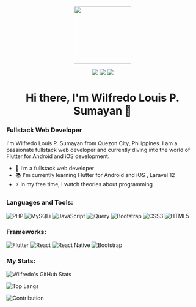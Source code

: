 <div align="center">
  <img height="150" src="https://avatars.githubusercontent.com/u/113756693?v=4" />
</div>



<div align="center">

<a href="https://www.facebook.com/louissumayan" target="_blank"><img src="https://img.shields.io/badge/-Facebook-1877F2?style=flat&logo=facebook&logoColor=white"></a>
<a href="https://www.instagram.com/eiuol_404/" target="_blank"><img src="https://img.shields.io/badge/-Instagram-E4405F?style=flat&logo=instagram&logoColor=white"></a>
<a href="https://www.linkedin.com/in/wilfredo-louis-sumayan-73aa7b260/" target="_blank"><img src="https://img.shields.io/badge/-LinkedIn-0077B5?style=flat&logo=linkedin&logoColor=white"></a>

</div>

###

###
<h1 align="center">Hi there, I'm Wilfredo Louis P. Sumayan 👋</h1>

### Fullstack Web Developer

I'm Wilfredo Louis P. Sumayan from Quezon City, Philippines. I am a passionate fullstack web developer and currently diving into the world of Flutter for Android and iOS development.

- 🔭 I’m a fullstack web developer
- 📚 I'm currently learning Flutter for Android and iOS , Laravel 12
- ⚡ In my free time, I watch theories about programming

### Languages and Tools:

![PHP](https://img.shields.io/badge/-PHP-777BB4?style=flat&logo=php&logoColor=white)
![MySQLi](https://img.shields.io/badge/-MySQL-4479A1?style=flat&logo=mysql&logoColor=white)
![JavaScript](https://img.shields.io/badge/-JavaScript-F7DF1E?style=flat&logo=javascript&logoColor=black)
![jQuery](https://img.shields.io/badge/-jQuery-0769AD?style=flat&logo=jquery&logoColor=white)
![Bootstrap](https://img.shields.io/badge/-Bootstrap-563D7C?style=flat&logo=bootstrap&logoColor=white)
![CSS3](https://img.shields.io/badge/-CSS3-1572B6?style=flat&logo=css3)
![HTML5](https://img.shields.io/badge/-HTML5-E34F26?style=flat&logo=html5&logoColor=white)

### Frameworks:

![Flutter](https://img.shields.io/badge/-Flutter-02569B?style=flat&logo=flutter&logoColor=white)
![React](https://img.shields.io/badge/-React-61DAFB?style=flat&logo=react&logoColor=black)
![React Native](https://img.shields.io/badge/-React%20Native-61DAFB?style=flat&logo=react&logoColor=black)
![Bootstrap](https://img.shields.io/badge/-Bootstrap-563D7C?style=flat&logo=bootstrap&logoColor=white)



### My Stats:

![Wilfredo's GitHub Stats](https://github-readme-stats.vercel.app/api?username=louiesumayan&show_icons=true&theme=radical)

![Top Langs](https://github-readme-stats.vercel.app/api/top-langs/?username=louiesumayan&layout=compact&theme=radical)

![Contribution](https://github-readme-streak-stats.herokuapp.com/?user=louiesumayan&theme=radical)
